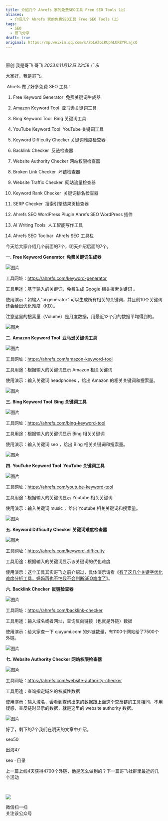 ```yaml
---
title: 介绍几个 Ahrefs 家的免费SEO工具 Free SEO Tools（上）
aliases:
  - 介绍几个 Ahrefs 家的免费SEO工具 Free SEO Tools（上）
tags:
  - SEO
  - 哥飞分享
draft: true
original: https://mp.weixin.qq.com/s/ZoLAZoiKUphLUR8YFLajcQ
---
```

# 

原创 我是哥飞 哥飞 _2023年11月12日 23:59_ _广东_

大家好，我是哥飞。  

 Ahrefs 做了好多免费 SEO 工具：

1. Free Keyword Generator  免费关键词生成器
    
2. Amazon Keyword Tool  亚马逊关键词工具
    
3. Bing Keyword Tool  Bing 关键词工具
    
4. YouTube Keyword Tool  YouTube 关键词工具
    
5. Keyword Difficulty Checker 关键词难度检查器
    
6. Backlink Checker  反链检查器
    
7. Website Authority Checker 网站权限检查器
    
8. Broken Link Checker  坏链检查器
    
9. Website Traffic Checker  网站流量检查器
    
10. Keyword Rank Checker  关键词排名检查器
    
11. SERP Checker  搜索引擎结果页检查器
    
12. Ahrefs SEO WordPress Plugin Ahrefs SEO WordPress 插件
    
13. AI Writing Tools  人工智能写作工具
    
14. Ahrefs SEO Toolbar  Ahrefs SEO 工具栏
    
      
    

今天给大家介绍几个前面的7个，明天介绍后面的7个。  

**一.** **Free Keyword Generator  免费关键词生成器**

![图片](https://mmbiz.qpic.cn/sz_mmbiz_png/LBrX00GQeictpqAwSibx616NLKuZW6whYdFxWGfWmwnzCbV5wfHLibYhaVicwxqXsZnjAfzQ4Q9AmyOEWs3OXWpH0A/640?wx_fmt=png&tp=webp&wxfrom=5&wx_lazy=1&wx_co=1)

工具网址：https://ahrefs.com/keyword-generator  

工具用途：基于输入的关键词，免费生成 Google 相关搜索关键词 。  

使用演示：如输入“ai generator” 可以生成所有相关的关键词，并且前10个关键词还会给出优化难度（KD）。

注意这里的搜索量（Volume）是月度数据，用最近12个月的数据平均得到的。  

![图片](https://mmbiz.qpic.cn/sz_mmbiz_png/LBrX00GQeictpqAwSibx616NLKuZW6whYdELScU7alajvCgDJaapEqWUl58TNtiajjic7SA2zxaUWrsYibT77iakPEsQ/640?wx_fmt=png&tp=webp&wxfrom=5&wx_lazy=1&wx_co=1)

  

**二. Amazon Keyword Tool  亚马逊关键词工具**

![图片](https://mmbiz.qpic.cn/sz_mmbiz_png/LBrX00GQeictpqAwSibx616NLKuZW6whYdvOCibbBULRxQJ3qrHibzRkoYibkxEtO9PX1JFcFJ0MpJFAQAOXg5ZWgVQ/640?wx_fmt=png&tp=webp&wxfrom=5&wx_lazy=1&wx_co=1)

工具网址：https://ahrefs.com/amazon-keyword-tool

工具用途：根据输入的关键词显示 Amazon 相关关键词  

使用演示：输入关键词 headphones ，给出 Amazon 的相关关键词和搜索量。

![图片](https://mmbiz.qpic.cn/sz_mmbiz_png/LBrX00GQeictpqAwSibx616NLKuZW6whYdsAJ5yNl3oErFDuh0fDo1Rl0m3vpK8yWhaGCaYORAMiaCyE5ux7Eqib9w/640?wx_fmt=png&tp=webp&wxfrom=5&wx_lazy=1&wx_co=1)

  

**三. Bing Keyword Tool  Bing 关键词工具**

![图片](https://mmbiz.qpic.cn/sz_mmbiz_png/LBrX00GQeictpqAwSibx616NLKuZW6whYdPvzmRC5mhVmjHPJDG079gQZ9oLsI4qavb6gqJTGB6EbWFWdKOZiaMaQ/640?wx_fmt=png&tp=webp&wxfrom=5&wx_lazy=1&wx_co=1)

工具网址：https://ahrefs.com/bing-keyword-tool

工具用途：根据输入的关键词显示 Bing 相关关键词  

使用演示：输入关键词 seo ，给出 Bing 相关关键词和搜索量。

![图片](https://mmbiz.qpic.cn/sz_mmbiz_png/LBrX00GQeictpqAwSibx616NLKuZW6whYdI8YPOoaZJXw017qjiavN4Synia6TXFj8qyEj1zgJ5ZibO8ia09vUmpWcag/640?wx_fmt=png&tp=webp&wxfrom=5&wx_lazy=1&wx_co=1)

  

**四. YouTube Keyword Tool  YouTube 关键词工具**

![图片](https://mmbiz.qpic.cn/sz_mmbiz_png/LBrX00GQeictpqAwSibx616NLKuZW6whYd1EBeVNHqvgGfv6YuUr09G8OvcW1BWGPoGpiax7GtsnHicH85BeP2jbAQ/640?wx_fmt=png&tp=webp&wxfrom=5&wx_lazy=1&wx_co=1)

工具网址：https://ahrefs.com/youtube-keyword-tool

工具用途：根据输入的关键词显示 Youtube 相关关键词  

使用演示：输入关键词 music ，给出 Youtube 相关关键词和搜索量。

![图片](https://mmbiz.qpic.cn/sz_mmbiz_png/LBrX00GQeictpqAwSibx616NLKuZW6whYd0uyiatbLtbE1QRutaHiandLYxNahuZmiae1jO6YWEJ3Ew09ukKkKzGEIg/640?wx_fmt=png&tp=webp&wxfrom=5&wx_lazy=1&wx_co=1)

  

**五. Keyword Difficulty Checker 关键词难度检查器**

![图片](https://mmbiz.qpic.cn/sz_mmbiz_png/LBrX00GQeictpqAwSibx616NLKuZW6whYdkjGzXia8R65GicYibmU1pxpVQq2WCW33FkAbBt7ibt7kv32sZFlqKR4skg/640?wx_fmt=png&tp=webp&wxfrom=5&wx_lazy=1&wx_co=1)

工具网址：https://ahrefs.com/keyword-difficulty

工具用途：根据输入的关键词显示该关键词的优化难度  

使用演示：这个工具其实哥飞之前介绍过，具体演示请看《[有了这几个关键字优化难度分析工具，妈妈再也不怕我不会判断SEO难度了](http://mp.weixin.qq.com/s?__biz=MjM5OTIzMzYyMA==&mid=2650079599&idx=1&sn=f131fb62e528ead77ef5e48b0223121c&chksm=bf3f30548848b942487ffc1b4f6832df930d3dade70115f52754566d621440dd4eaec9874a98&scene=21#wechat_redirect)》。

  

**六. Backlink Checker  反链检查器**

![图片](https://mmbiz.qpic.cn/sz_mmbiz_png/LBrX00GQeictpqAwSibx616NLKuZW6whYdO4yOuAqRH0jnh6EhA2jX0wbelHnY78FicTebxQngcOW8Sn6oNibgGXQA/640?wx_fmt=png&tp=webp&wxfrom=5&wx_lazy=1&wx_co=1)

工具网址：https://ahrefs.com/backlink-checker

工具用途：输入域名或者网址，查询反向链接（也就是外链）数据  

使用演示：给大家查一下 qiuyumi.com 的外链数量，有1100个网站给了7500个外链。

![图片](https://mmbiz.qpic.cn/sz_mmbiz_png/LBrX00GQeictpqAwSibx616NLKuZW6whYdp9VMQawrSO1Xad9CzI81l1Cvg1BjTH2An8M1XgcFQrhmeyibNUDA1RQ/640?wx_fmt=png&tp=webp&wxfrom=5&wx_lazy=1&wx_co=1)

  

**七. Website Authority Checker 网站权限检查器**

![图片](https://mmbiz.qpic.cn/sz_mmbiz_png/LBrX00GQeictpqAwSibx616NLKuZW6whYdgxoFM0M6X4R1apM9anSUthKuG2YUBXZjdTlyLKVao5NriaK2an4BVPg/640?wx_fmt=png&tp=webp&wxfrom=5&wx_lazy=1&wx_co=1)

工具网址：https://ahrefs.com/website-authority-checker

工具用途：查询指定域名的权威性数据  

使用演示：输入域名，会看到查询出来的数据跟上面这个查反链的工具相同，不用疑惑，查反链时显示的数据，就是这里的 website authority 数据。

![图片](https://mmbiz.qpic.cn/sz_mmbiz_png/LBrX00GQeictpqAwSibx616NLKuZW6whYdgKb0z3iaxPGfGHI7yP1hAtA6DQr98jT7M1CLzZohd7l4CgkEq9O8CWg/640?wx_fmt=png&tp=webp&wxfrom=5&wx_lazy=1&wx_co=1)

  

好了，剩下的7个我们在明天的文章中介绍。  

seo50

出海47

seo · 目录

上一篇上线4天获得4700个外链，他是怎么做到的？下一篇哥飞社群里最近的几个活动

​

![](https://mp.weixin.qq.com/mp/qrcode?scene=10000004&size=102&__biz=MjM5OTIzMzYyMA==&mid=2650081209&idx=1&sn=3f456b144063bf18517d5da0b1323c9f&send_time=)

微信扫一扫  
关注该公众号